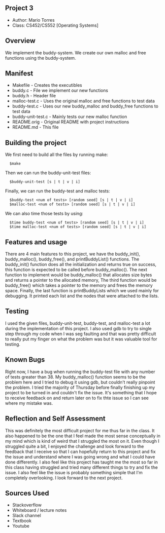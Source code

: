 ## Project 3

* Author: Mario Torres
* Class: CS452/CS552 [Operating Systems]

## Overview

We implement the buddy-system. We create our own malloc and free functions 
using the buddy-system.

## Manifest

* Makefile - Creates the executibles
* buddy.c - File we implement our new functions
* buddy.h - Header file
* malloc-test.c - Uses the original malloc and free functions to test data
* buddy-test.c - Uses our new buddy_malloc and buddy_free functions to test data
* buddy-unit-test.c - Mainly tests our new malloc function
* README.orig - Original README with project instructions
* README.md - This file

## Building the project

We first need to build all the files by running make: 
``` console
  $make
```

Then we can run the buddy-unit-test files:
``` console
  $buddy-unit-test [s | t | v | i]
```

Finally, we can run the buddy-test and malloc tests:
``` console
  $buddy-test <num of tests> [random seed] [s | t | v | i]
  $malloc-test <num of tests> [random seed] [s | t | v | i]
```
  
We can also time those tests by using:
``` console
  $time buddy-test <num of tests> [random seed] [s | t | v | i]
  $time malloc-test <num of tests> [random seed] [s | t | v | i]
```

## Features and usage

There are 4 main features to this project, we have the buddy_init(), 
buddy_malloc(), buddy_free(), and printBuddyList() functions. The buddy_init() 
function does all the initialization and returns true on success, this function
is expected to be called before buddy_malloc(). The next function to implement 
would be buddy_malloc() that allocates size bytes and returns a pointer to the 
allocated memory, The third function would be buddy_free() which takes a pointer 
to the memory and frees the memory space. Finally, the last function is 
printBuddyLists which we used mainly for debugging. It printed each list and the 
nodes that were attached to the lists. 

## Testing

I used the given files, buddy-unit-test, buddy-test, and malloc-test a lot 
during the implementation of this project. I also used gdb to try to single step 
through my code when I was seg faulting and that was pretty difficult to really 
put my finger on what the problem was but it was valuable tool for testing.

## Known Bugs

Right now, I have a bug when running the buddy-test file with any number of tests 
greater than 38. My buddy_malloc() function seems to be the problem here and I 
tried to debug it using gdb, but couldn't really pinpoint the problem. I tried the 
majority of Thursday before finally finishing up my project to be turned in and 
couldn't fix the issue. It's something that I hope to receive feedback on and return 
later on to fix thte issue so I can see where my mistake was.

## Reflection and Self Assessment

This was definitely the most difficult project for me thus far in the class. It also 
happened to be the one that I feel made the most sense conceptually in my mind which 
is kind of weird that I struggled the most on it. Even though I struggled quite a bit, 
I enjoyed the challenge and look forward to the feedback that I receive so that I can 
hopefully return to this project and fix the issue and understand where I was going 
wrong and what I could have done differently. I also feel like this project has 
taught me the most so far in this class having struggled and tried many different 
things to try and fix the issue. I also feel like the issue is probably something 
simple that I'm completely overlooking. I look forward to the next project.

## Sources Used

* Stackoverflow
* Whiteboard / lecture notes
* Slack channel
* Textbook
* Youtube
